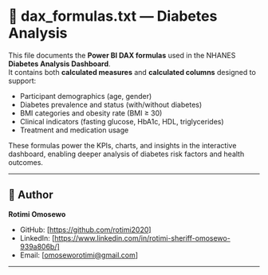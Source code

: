 # 📄 dax_formulas.txt — Diabetes Analysis  

This file documents the **Power BI DAX formulas** used in the NHANES **Diabetes Analysis Dashboard**.  
It contains both **calculated measures** and **calculated columns** designed to support:  

- Participant demographics (age, gender)  
- Diabetes prevalence and status (with/without diabetes)  
- BMI categories and obesity rate (BMI ≥ 30)  
- Clinical indicators (fasting glucose, HbA1c, HDL, triglycerides)  
- Treatment and medication usage  

These formulas power the KPIs, charts, and insights in the interactive dashboard, enabling deeper analysis of diabetes risk factors and health outcomes.  

---

## 👤 Author  
**Rotimi Omosewo**  
- GitHub: [https://github.com/rotimi2020]  
- LinkedIn: [https://www.linkedin.com/in/rotimi-sheriff-omosewo-939a806b/]  
- Email: [omoseworotimi@gmail.com]  

---
